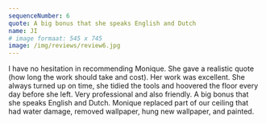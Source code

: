 ```yaml
---
sequenceNumber: 6
quote: A big bonus that she speaks English and Dutch
name: JI
# image formaat: 545 x 745
image: /img/reviews/review6.jpg 
---
```

I have no hesitation in recommending Monique. She gave a realistic quote (how long the work should take and cost). Her work was excellent.  She always turned up on time, she tidied the tools and hoovered the floor every day before she left.  Very professional and also friendly.  A big bonus that she speaks English and Dutch.  Monique replaced part of our ceiling that had water damage, removed wallpaper, hung new wallpaper, and painted.
